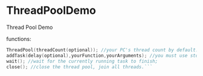 # ThreadPoolDemo
Thread Pool Demo

functions:

```cpp
ThreadPool(threadCount(optional)); //your PC's thread count by default.
addTask(delay(optional),yourFunction,yourArguments); //you must use std::chrono for the delay.
wait(); //wait for the currently running task to finish;
close(); //close the thread pool, join all threads.``` 
